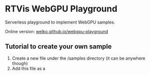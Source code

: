 # RTVis WebGPU Playground

Serverless playground to implement WebGPU samples.

Online version: [welko.github.io/webgpu-playground](https://welko.github.io/webgpu-playground/)

## Tutorial to create your own sample
1) Create a new file under the /samples directory (it can be anywhere though)
2) Add this file as a <script> in index.html (look for \<!-- Samples go here! -->)
3) Now back to your new file, choose a unique name for your sample like "SomeCoolName" and register the sample by writing: SAMPLES.SomeCoolName = class extends Sample { ... }
4) Check the base class Sample at the end of the file main.js to see what functions you can use and override. Overriding the constructor is not recommended. The comments there should help
5) Check the existing samples under the /samples directory for nice ways to do things
6) If you wish to create a GUI for your sample in [nanogui](https://github.com/wjakob/nanogui) fashion, you can! Have a look at gui/gui.js for the elements that are implemented. Create a window with `const window = new GUI.Window(...)` and add it to the workspace with `this.gui.add(window)`. this.gui is a GUI.Workspace
7) Enjoy
